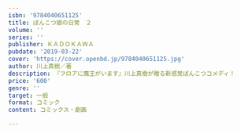 ```yaml
---
isbn: '9784040651125'
title: ぽんこつ娘の日常　２
volume: ''
series: ''
publisher: ＫＡＤＯＫＡＷＡ
pubdate: '2019-03-22'
cover: 'https://cover.openbd.jp/9784040651125.jpg'
author: 川上真樹／著
description: 『フロアに魔王がいます』川上真樹が贈る新感覚ぽんこつコメディ！
price: '600'
genre: ''
target: 一般
format: コミック
content: コミックス・劇画

---
```

